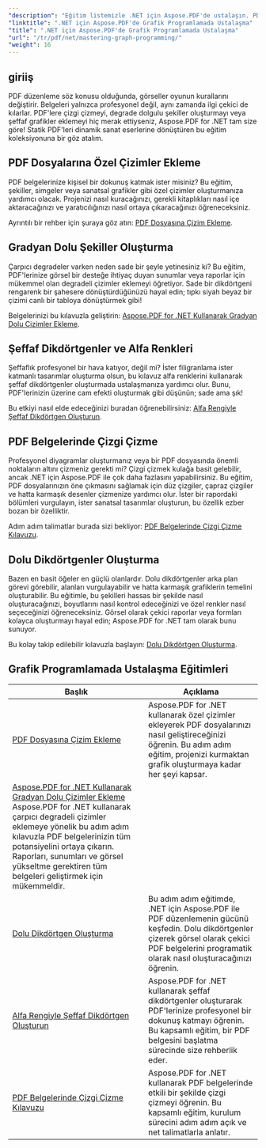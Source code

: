 ```yaml
---
"description": "Eğitim listemizle .NET için Aspose.PDF'de ustalaşın. PDF'lerde degradeler, dolgulu dikdörtgenler ve çizgiler gibi çizim geliştirmelerini öğrenin. Adım adım kılavuz sağlanır."
"linktitle": ".NET için Aspose.PDF'de Grafik Programlamada Ustalaşma"
"title": ".NET için Aspose.PDF'de Grafik Programlamada Ustalaşma"
"url": "/tr/pdf/net/mastering-graph-programming/"
"weight": 16
---
```


## giriiş

PDF düzenleme söz konusu olduğunda, görseller oyunun kurallarını değiştirir. Belgeleri yalnızca profesyonel değil, aynı zamanda ilgi çekici de kılarlar. PDF'lere çizgi çizmeyi, degrade dolgulu şekiller oluşturmayı veya şeffaf grafikler eklemeyi hiç merak ettiyseniz, Aspose.PDF for .NET tam size göre! Statik PDF'leri dinamik sanat eserlerine dönüştüren bu eğitim koleksiyonuna bir göz atalım.

## PDF Dosyalarına Özel Çizimler Ekleme  

PDF belgelerinize kişisel bir dokunuş katmak ister misiniz? Bu eğitim, şekiller, simgeler veya sanatsal grafikler gibi özel çizimler oluşturmanıza yardımcı olacak. Projenizi nasıl kuracağınızı, gerekli kitaplıkları nasıl içe aktaracağınızı ve yaratıcılığınızı nasıl ortaya çıkaracağınızı öğreneceksiniz.  

Ayrıntılı bir rehber için şuraya göz atın: [PDF Dosyasına Çizim Ekleme](./adding-drawing/).

## Gradyan Dolu Şekiller Oluşturma  

Çarpıcı degradeler varken neden sade bir şeyle yetinesiniz ki? Bu eğitim, PDF'lerinize görsel bir desteğe ihtiyaç duyan sunumlar veya raporlar için mükemmel olan degradeli çizimler eklemeyi öğretiyor. Sade bir dikdörtgeni rengarenk bir şahesere dönüştürdüğünüzü hayal edin; tıpkı siyah beyaz bir çizimi canlı bir tabloya dönüştürmek gibi!  

Belgelerinizi bu kılavuzla geliştirin: [Aspose.PDF for .NET Kullanarak Gradyan Dolu Çizimler Ekleme](./add-gradient-filled-drawings/).


## Şeffaf Dikdörtgenler ve Alfa Renkleri  

Şeffaflık profesyonel bir hava katıyor, değil mi? İster filigranlama ister katmanlı tasarımlar oluşturma olsun, bu kılavuz alfa renklerini kullanarak şeffaf dikdörtgenler oluşturmada ustalaşmanıza yardımcı olur. Bunu, PDF'lerinizin üzerine cam efekti oluşturmak gibi düşünün; sade ama şık!  

Bu etkiyi nasıl elde edeceğinizi buradan öğrenebilirsiniz: [Alfa Rengiyle Şeffaf Dikdörtgen Oluşturun](./create-transparent-rectangle-with-alpha-color/).

## PDF Belgelerinde Çizgi Çizme  

Profesyonel diyagramlar oluşturmanız veya bir PDF dosyasında önemli noktaların altını çizmeniz gerekti mi? Çizgi çizmek kulağa basit gelebilir, ancak .NET için Aspose.PDF ile çok daha fazlasını yapabilirsiniz. Bu eğitim, PDF dosyalarınızın öne çıkmasını sağlamak için düz çizgiler, çapraz çizgiler ve hatta karmaşık desenler çizmenize yardımcı olur. İster bir rapordaki bölümleri vurgulayın, ister sanatsal tasarımlar oluşturun, bu özellik ezber bozan bir özelliktir.  

Adım adım talimatlar burada sizi bekliyor: [PDF Belgelerinde Çizgi Çizme Kılavuzu](./guide-to-drawing-lines/).

## Dolu Dikdörtgenler Oluşturma  

Bazen en basit öğeler en güçlü olanlardır. Dolu dikdörtgenler arka plan görevi görebilir, alanları vurgulayabilir ve hatta karmaşık grafiklerin temelini oluşturabilir. Bu eğitimle, bu şekilleri hassas bir şekilde nasıl oluşturacağınızı, boyutlarını nasıl kontrol edeceğinizi ve özel renkler nasıl seçeceğinizi öğreneceksiniz. Görsel olarak çekici raporlar veya formları kolayca oluşturmayı hayal edin; Aspose.PDF for .NET tam olarak bunu sunuyor.  

Bu kolay takip edilebilir kılavuzla başlayın: [Dolu Dikdörtgen Oluşturma](./creating-filled-rectangle/).


## Grafik Programlamada Ustalaşma Eğitimleri
| Başlık | Açıklama |
| --- | --- | 
| [PDF Dosyasına Çizim Ekleme](./adding-drawing/) | Aspose.PDF for .NET kullanarak özel çizimler ekleyerek PDF dosyalarınızı nasıl geliştireceğinizi öğrenin. Bu adım adım eğitim, projenizi kurmaktan grafik oluşturmaya kadar her şeyi kapsar.  
| [Aspose.PDF for .NET Kullanarak Gradyan Dolu Çizimler Ekleme](./add-gradient-filled-drawings/) Aspose.PDF for .NET kullanarak çarpıcı degradeli çizimler eklemeye yönelik bu adım adım kılavuzla PDF belgelerinizin tüm potansiyelini ortaya çıkarın. Raporları, sunumları ve görsel yükseltme gerektiren tüm belgeleri geliştirmek için mükemmeldir.  
| [Dolu Dikdörtgen Oluşturma](./creating-filled-rectangle/) | Bu adım adım eğitimde, .NET için Aspose.PDF ile PDF düzenlemenin gücünü keşfedin. Dolu dikdörtgenler çizerek görsel olarak çekici PDF belgelerini programatik olarak nasıl oluşturacağınızı öğrenin.  
| [Alfa Rengiyle Şeffaf Dikdörtgen Oluşturun](./create-transparent-rectangle-with-alpha-color/) | Aspose.PDF for .NET kullanarak şeffaf dikdörtgenler oluşturarak PDF'lerinize profesyonel bir dokunuş katmayı öğrenin. Bu kapsamlı eğitim, bir PDF belgesini başlatma sürecinde size rehberlik eder.   
| [PDF Belgelerinde Çizgi Çizme Kılavuzu](./guide-to-drawing-lines/) | Aspose.PDF for .NET kullanarak PDF belgelerinde etkili bir şekilde çizgi çizmeyi öğrenin. Bu kapsamlı eğitim, kurulum sürecini adım adım açık ve net talimatlarla anlatır.